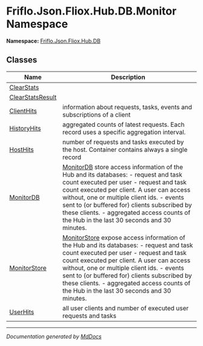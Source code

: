 ﻿<!--  
  <auto-generated>   
    The contents of this file were generated by a tool.  
    Changes to this file may be list if the file is regenerated  
  </auto-generated>   
-->

# Friflo.Json.Fliox.Hub.DB.Monitor Namespace

**Namespace:** [Friflo.Json.Fliox.Hub.DB](../index.md)  

## Classes

| Name                                          | Description                                                                                                                                                                                                                                                                                                                                                                                                                                           |
| --------------------------------------------- | ----------------------------------------------------------------------------------------------------------------------------------------------------------------------------------------------------------------------------------------------------------------------------------------------------------------------------------------------------------------------------------------------------------------------------------------------------- |
| [ClearStats](ClearStats/index.md)             |                                                                                                                                                                                                                                                                                                                                                                                                                                                       |
| [ClearStatsResult](ClearStatsResult/index.md) |                                                                                                                                                                                                                                                                                                                                                                                                                                                       |
| [ClientHits](ClientHits/index.md)             | information about requests, tasks, events and subscriptions of a client                                                                                                                                                                                                                                                                                                                                                                               |
| [HistoryHits](HistoryHits/index.md)           | aggregated counts of latest requests. Each record uses a specific aggregation interval.                                                                                                                                                                                                                                                                                                                                                               |
| [HostHits](HostHits/index.md)                 | number of requests and tasks executed by the host. Container contains always a single record                                                                                                                                                                                                                                                                                                                                                          |
| [MonitorDB](MonitorDB/index.md)               | [MonitorDB](MonitorDB/index.md) store access information of the Hub and its databases:            \- request and task count executed per user             \- request and task count executed per client. A user can access without, one or multiple client ids.             \- events sent to (or buffered for) clients subscribed by these clients.             \- aggregated access counts of the Hub in the last 30 seconds and 30 minutes.        |
| [MonitorStore](MonitorStore/index.md)         | [MonitorStore](MonitorStore/index.md) expose access information of the Hub and its databases:            \- request and task count executed per user             \- request and task count executed per client. A user can access without, one or multiple client ids.             \- events sent to (or buffered for) clients subscribed by these clients.             \- aggregated access counts of the Hub in the last 30 seconds and 30 minutes. |
| [UserHits](UserHits/index.md)                 | all user clients and number of executed user requests and tasks                                                                                                                                                                                                                                                                                                                                                                                       |

___

*Documentation generated by [MdDocs](https://github.com/ap0llo/mddocs)*
